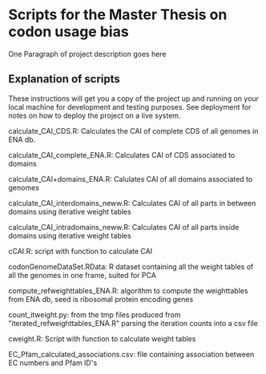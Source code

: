 # Scripts for the Master Thesis on codon usage bias

One Paragraph of project description goes here

## Explanation of scripts

These instructions will get you a copy of the project up and running on your local machine for development and testing purposes. See deployment for notes on how to deploy the project on a live system.


calculate_CAI_CDS.R: Calculates the CAI of complete CDS of all genomes in ENA db.

calculate_CAI_complete_ENA.R: Calculates CAI of CDS associated to domains

calculate_CAI+domains_ENA.R: Calulates CAI of all domains associated to genomes

calculate_CAI_interdomains_neww.R: Calculates CAI of all parts in between domains using iterative weight tables

calculate_CAI_intradomains_neww.R: Calculates CAI of all parts inside domains using iterative weight tables

cCAI.R: script with function to calculate CAI

codonGenomeDataSet.RData: R dataset containing all the weight tables of all the genomes in one frame, suited for PCA

compute_refweighttables_ENA.R: algorithm to compute the weighttables from ENA db, seed is ribosomal protein encoding genes

count_itweight.py: from the tmp files produced from "iterated_refweighttables_ENA.R" parsing the iteration counts into a csv file

cweight.R: Script with function to calculate weight tables

EC_Pfam_calculated_associations.csv: file containing association between EC numbers and Pfam ID's


# 



